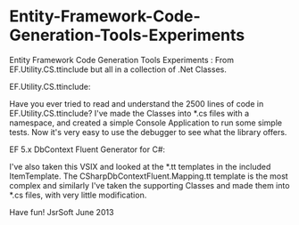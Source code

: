Entity-Framework-Code-Generation-Tools-Experiments
==================================================

Entity Framework Code Generation Tools Experiments : From EF.Utility.CS.ttinclude but all in a collection of .Net Classes.

EF.Utility.CS.ttinclude:

Have you ever tried to read and understand the 2500 lines of code in EF.Utility.CS.ttinclude?
I've made the Classes into *.cs files with a namespace, and created a simple Console Application to run some simple tests.
Now it's very easy to use the debugger to see what the library offers.

EF 5.x DbContext Fluent Generator for C#:

I've also taken this VSIX and looked at the *.tt templates in the included ItemTemplate.
The CSharpDbContextFluent.Mapping.tt template is the most complex and similarly I've taken the
supporting Classes and made them into *.cs files, with very little modification.

Have fun!
JsrSoft
June 2013
